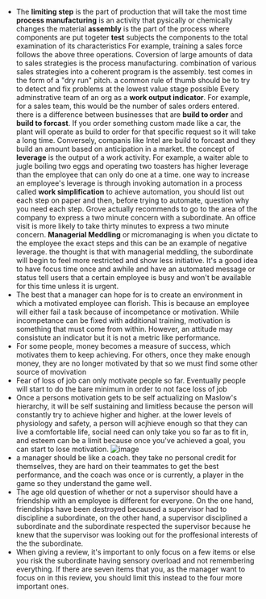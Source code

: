 * The **limiting step** is the part of production that will take the most time
**process manufacturing** is an activity that pysically or chemically changes the material
**assembly** is the part of the process where components are put togeter
**test** subjects the components to the total examination of its characteristics
For example, training a sales force follows the above three operations. Coversion of large amounts of data to sales strategies is the process manufacturing. combination of various sales strategies into a coherent program is the assembly. test comes in the form of a "dry run" pitch.
a common rule of thumb should be to try to detect and fix problems at the lowest value stage possible
Every adminstrative team of an org as a **work output indicator**. For example, for a sales team, this would be the number of sales orders entered.
there is a difference between businesses that are **build to order** and **build to forcast**. If you order something custom made like a car, the plant will operate as build to order for that specific request so it will take a long time. Conversely, companis like Intel are build to forcast and they build an amount based on anticipation in a market.
the concept of **leverage** is the output of a work activity. For example, a waiter able to jugle boiling two eggs and operating two toasters has higher leverage than the employee that can only do one at a time.
one way to increase an employee's leverage is through invoking automation in a process called **work simplification**
to achieve automation, you should list out each step on paper and then, before trying to automate, question why you need each step.
Grove actually recommends to go to the area of the company to express a two minute concern with a subordinate. An office visit is more likely to take thirty minutes to express a two minute concern.
**Managerial Meddling** or micromanaging is when you dictate to the employee the exact steps and this can be an example of negative leverage.
the thought is that with managerial meddling, the subordinate will begin to feel more restricted and show less initiative.
It's a good idea to have focus time once and awhile and have an automated message or status tell users that a certain employee is busy and won't be available for this time unless it is urgent.
* The best that a manager can hope for is to create an environment in which a motivated employee can florish. This is because an employee will either fail a task because of incompetance or motivation. While incompetance can be fixed with additional training, motivation is something that must come from within. However, an attitude may consistute an indicator but it is not a metric like performance.
* For some people, money becomes a measure of success, which motivates them to keep achieving. For others, once they make enough money, they are no longer motivated by that so we must find some other source of movivation
* Fear of loss of job can only motivate people so far. Eventually people will start to do the bare minimum in order to not face loss of job
* Once a persons motivation gets to be self actualizing on Maslow's hierarchy, it will be self sustaining and limitless because the person will constantly try to achieve higher and higher. at the lower levels of physiology and safety, a person will acjhieve enough so that they can live a comfortable life, social need can only take you so far as to fit in, and esteem can be a limit because once you've achieved a goal, you can start to lose motivation. ![image](https://github.com/bjellesma/Notes/assets/7660667/803833ec-b72f-43e0-a069-3fe4ef2ba9bf)
* a manager should be like a coach. they take no personal credit for themselves, they are hard on their teammates to get the best performance, and the coach was once or is currently, a player in the game so they understand the game well.
* The age old question of whether or not a supervisor should have a friendship with an employee is different for everyone. On the one hand, friendships have been destroyed becaused a supervisor had to discipline a subordinate, on the other hand, a supervisor disciplined a subordinate and the subordinate respected the supervisor because he knew that the supervisor was looking out for the proffesional interests of the the subordinate.
* When giving a review, it's important to only focus on a few items or else you risk the subordinate having sensory overload and not remembering everything. If there are seven items that you, as the manager want to focus on in this review, you should limit this instead to the four more important ones.

